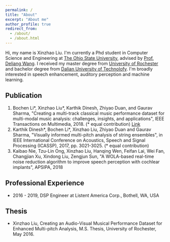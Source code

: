 ```yaml
---
permalink: /
title: "About"
excerpt: "About me"
author_profile: true
redirect_from: 
  - /about/
  - /about.html
---
```

Hi, my name is Xinzhao Liu. I'm currently a Phd student in Computer Science and Engineering at [The Ohio State University](https://www.osu.edu/), advised by [Prof. Deliang Wang](https://web.cse.ohio-state.edu/~wang.77/). I received my master degree from [University of Rochester](https://www.rochester.edu/) and bachelor degree from [Dalian University of Technolofy](https://en.dlut.edu.cn/). I'm broadly interested in speech enhancement, auditory perception and machine learning. 

**Publication**
------
1. Bochen Li*, Xinzhao Liu*, Karthik Dinesh, Zhiyao Duan, and Gaurav Sharma, "Creating a multi-track classical music performance dataset for multi-modal music analysis: challenges, insights, and applications", IEEE Transactions on Multimedia, 2018. (* equal contribution) [Link](http://www2.ece.rochester.edu/projects/air/projects/av_music.html)
1. Karthik Dinesh*, Bochen Li*, Xinzhao Liu, Zhiyao Duan and Gaurav Sharma, "Visually informed multi-pitch analysis of string ensembles", in IEEE International Conference on Acoustics, Speech and Signal Processing (ICASSP), 2017, pp. 3021-3025. (* equal contribution)
1. Kaibao Nie, Tzu-Lin Ong, Xinzhao Liu, Hanqing Wen, Feifan Lai, Wei Fan, Changjian Xu, Xindong Liu, Zengjun Sun, "A WOLA-based real-time noise reduction algorithm to improve speech perception with cochlear implants", APSIPA, 2018

**Professional Experience**
------
* 2016 - 2019, DSP Engineer at Listent America Corp., Bothell, WA, USA

**Thesis**
-------
* Xinzhao Liu, Creating an Audio-Visual Musical Performance Dataset for Enhanced Multi-pitch Analysis, M.S. Thesis, University of Rochester, May 2016. 



